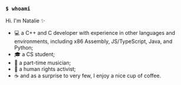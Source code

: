 ### `$ whoami`

Hi. I'm Natalie ✨
- 💻 a C++ and C developer with experience in other languages and environments, including x86 Assembly, JS/TypeScript, Java, and Python;
- 🎓 a CS student;
- 🎵 a part-time musician;
- 🙌 a human rights activist;
- ☕ and as a surprise to very few, I enjoy a nice cup of coffee.
